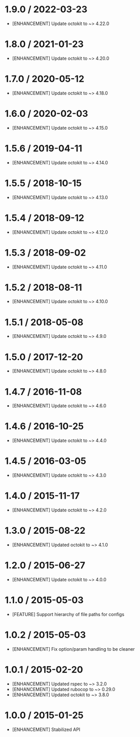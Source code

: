 # 1.9.0 / 2022-03-23

* [ENHANCEMENT] Update octokit to ~> 4.22.0

# 1.8.0 / 2021-01-23

* [ENHANCEMENT] Update octokit to ~> 4.20.0

# 1.7.0 / 2020-05-12

* [ENHANCEMENT] Update octokit to ~> 4.18.0

# 1.6.0 / 2020-02-03

* [ENHANCEMENT] Update octokit to ~> 4.15.0

# 1.5.6 / 2019-04-11

* [ENHANCEMENT] Update octokit to ~> 4.14.0

# 1.5.5 / 2018-10-15

* [ENHANCEMENT] Update octokit to ~> 4.13.0

# 1.5.4 / 2018-09-12

* [ENHANCEMENT] Update octokit to ~> 4.12.0

# 1.5.3 / 2018-09-02

* [ENHANCEMENT] Update octokit to ~> 4.11.0

# 1.5.2 / 2018-08-11

* [ENHANCEMENT] Update octokit to ~> 4.10.0

# 1.5.1 / 2018-05-08

* [ENHANCEMENT] Update octokit to ~> 4.9.0

# 1.5.0 / 2017-12-20

* [ENHANCEMENT] Update octokit to ~> 4.8.0

# 1.4.7 / 2016-11-08

* [ENHANCEMENT] Update octokit to ~> 4.6.0

# 1.4.6 / 2016-10-25

* [ENHANCEMENT] Update octokit to ~> 4.4.0

# 1.4.5 / 2016-03-05

* [ENHANCEMENT] Update octokit to ~> 4.3.0

# 1.4.0 / 2015-11-17

* [ENHANCEMENT] Update octokit to ~> 4.2.0

# 1.3.0 / 2015-08-22

* [ENHANCEMENT] Updated octokit to ~> 4.1.0

# 1.2.0 / 2015-06-27

* [ENHANCEMENT] Update octokit to ~> 4.0.0

# 1.1.0 / 2015-05-03

* [FEATURE] Support hierarchy of file paths for configs

# 1.0.2 / 2015-05-03

* [ENHANCEMENT] Fix option/param handling to be cleaner

# 1.0.1 / 2015-02-20

* [ENHANCEMENT] Updated rspec to ~> 3.2.0
* [ENHANCEMENT] Updated rubocop to ~> 0.29.0
* [ENHANCEMENT] Updated octokit to ~> 3.8.0

# 1.0.0 / 2015-01-25

* [ENHANCEMENT] Stabilized API

